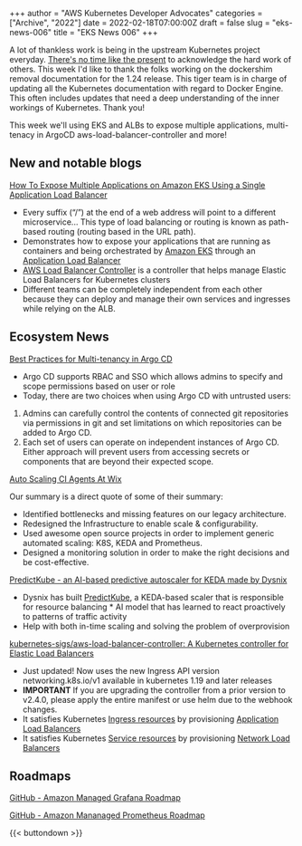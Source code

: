 +++
author = "AWS Kubernetes Developer Advocates"
categories = ["Archive", "2022"]
date = 2022-02-18T07:00:00Z
draft = false
slug = "eks-news-006"
title = "EKS News 006"
+++

A lot of thankless work is being in the upstream Kubernetes project everyday. [There's no time like the present](https://twitter.com/rothgar/status/1493297587419451392) to acknowledge the hard work of others. This week I'd like to thank the folks working on the dockershim removal documentation for the 1.24 release. This tiger team is in charge of updating all the Kubernetes documentation with regard to Docker Engine. This often includes updates that need a deep understanding of the inner workings of Kubernetes. Thank you!

This week we'll using EKS and ALBs to expose multiple applications, multi-tenacy in ArgoCD aws-load-balancer-controller and more!

## New and notable blogs

[How To Expose Multiple Applications on Amazon EKS Using a Single Application Load Balancer](https://aws.amazon.com/blogs/containers/how-to-expose-multiple-applications-on-amazon-eks-using-a-single-application-load-balancer/)

* Every suffix (“/”) at the end of a web address will point to a different microservice... This type of load balancing or routing is known as path-based routing (routing based in the URL path).
* Demonstrates how to expose your applications that are running as containers and being orchestrated by [Amazon EKS](https://aws.amazon.com/eks/) through an [Application Load Balancer](https://aws.amazon.com/elasticloadbalancing/application-load-balancer/)
* [AWS Load Balancer Controller](https://github.com/kubernetes-sigs/aws-load-balancer-controller#readme) is a controller that helps manage Elastic Load Balancers for Kubernetes clusters
* Different teams can be completely independent from each other because they can deploy and manage their own services and ingresses while relying on the ALB.

## Ecosystem News

[Best Practices for Multi-tenancy in Argo CD](https://blog.argoproj.io/best-practices-for-multi-tenancy-in-argo-cd-273e25a047b0)

* Argo CD supports RBAC and SSO which allows admins to specify and scope permissions based on user or role
* Today, there are two choices when using Argo CD with untrusted users:

1. Admins can carefully control the contents of connected git repositories via permissions in git and set limitations on which repositories can be added to Argo CD.
1. Each set of users can operate on independent instances of Argo CD. Either approach will prevent users from accessing secrets or components that are beyond their expected scope.

[Auto Scaling CI Agents At Wix](https://www.wix.engineering/post/auto-scaling-ci-agents-at-wix)

Our summary is a direct quote of some of their summary:

* Identified bottlenecks and missing features on our legacy architecture.
* Redesigned the Infrastructure to enable scale & configurability.
* Used awesome open source projects in order to implement generic automated scaling: K8S, KEDA and Prometheus.
* Designed a monitoring solution in order to make the right decisions and be cost-effective.

[PredictKube - an AI-based predictive autoscaler for KEDA made by Dysnix](https://keda.sh/blog/2022-02-09-predictkube-scaler/)

* Dysnix has built [PredictKube](https://predictkube.com/), a KEDA-based scaler that is responsible for resource balancing  * AI model that has learned to react proactively to patterns of traffic activity
* Help with both in-time scaling and solving the problem of overprovision

[kubernetes-sigs/aws-load-balancer-controller: A Kubernetes controller for Elastic Load Balancers](https://github.com/kubernetes-sigs/aws-load-balancer-controller)

* Just updated! Now uses the new Ingress API version networking.k8s.io/v1 available in kubernetes 1.19 and later releases
* **IMPORTANT** If you are upgrading the controller from a prior version to v2.4.0, please apply the entire manifest or use helm due to the webhook changes.
* It satisfies Kubernetes [Ingress resources](https://kubernetes.io/docs/concepts/services-networking/ingress/) by provisioning [Application Load Balancers](https://docs.aws.amazon.com/elasticloadbalancing/latest/application/introduction.html)
* It satisfies Kubernetes [Service resources](https://kubernetes.io/docs/concepts/services-networking/service/) by provisioning [Network Load Balancers](https://docs.aws.amazon.com/elasticloadbalancing/latest/network/introduction.html)

## Roadmaps

[GitHub - Amazon Managed Grafana Roadmap](https://github.com/aws/amazon-managed-grafana-roadmap)

[GitHub - Amazon Mananaged Prometheus Roadmap](https://github.com/aws/amazon-managed-service-for-prometheus-roadmap)

{{< buttondown >}}
